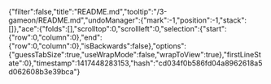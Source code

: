 {"filter":false,"title":"README.md","tooltip":"/3-gameon/README.md","undoManager":{"mark":-1,"position":-1,"stack":[]},"ace":{"folds":[],"scrolltop":0,"scrollleft":0,"selection":{"start":{"row":0,"column":0},"end":{"row":0,"column":0},"isBackwards":false},"options":{"guessTabSize":true,"useWrapMode":false,"wrapToView":true},"firstLineState":0},"timestamp":1417448283153,"hash":"cd034f0b586fd04a8962618a5d062608b3e39bca"}